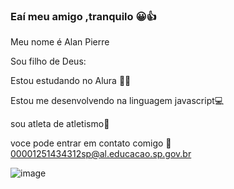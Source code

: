 ### Eaí meu amigo ,tranquilo  😀👍

Meu nome é Alan Pierre

Sou filho de Deus:

Estou estudando no Alura 👨‍🎓

Estou me desenvolvendo na linguagem javascript💻

sou atleta de atletismo🏃

voce pode entrar em contato comigo 📧 00001251434312sp@al.educacao.sp.gov.br









![image](https://github.com/Alanpierr/Alanpierr/assets/170682698/b50d34e0-3797-4631-ae3b-73acaa94d73c)




